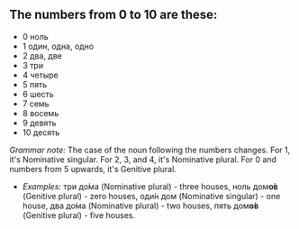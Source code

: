 ## The numbers from 0 to 10 are these:
* 0 ноль
* 1 один, одна, одно
* 2 два, две
* 3 три
* 4 четыре
* 5 пять
* 6 шесть
* 7 семь
* 8 восемь
* 9 девять
* 10 десять

*Grammar note:* The case of the noun following the numbers changes. For 1, it's Nominative singular. For 2, 3, and 4, it's Nominative plural. For 0 and numbers from 5 upwards, it's Genitive plural.

* *Examples:* три до́ма (Nominative plural) - three houses, ноль дом**о́в** (Genitive plural) - zero houses, оди́н дом (Nominative singular) - one house, два до́ма (Nominative plural) - two houses, пять дом**о́в** (Genitive plural) - five houses.